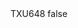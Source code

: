 <?xml version="1.0" encoding="UTF-8"?>
<CustomMetadata xmlns="http://soap.sforce.com/2006/04/metadata">
    <label>TXU648</label>
    <protected>false</protected>
</CustomMetadata>
